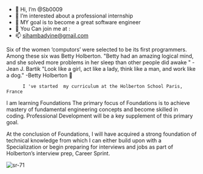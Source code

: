 
- 👋 Hi, I’m @Sb0009 
- 👀 I’m interested about a professional internship 
- 🌱 MY goal is to become a great software engineer 
- 💞️ You Can join me at :
- 📫 sihambadyine@gmail.com




Six of the women ‘computors’ were selected to be its first programmers. Among these six was Betty Holberton. "Betty had an amazing logical mind, and she solved more problems in her sleep than other people did awake " - Jean J. Bartik "Look like a girl, act like a lady, think like a man, and work like a dog." -Betty Holberton  💞️




          I 've started  my curriculum at the Holberton School Paris, France

 I am learning Foundations
The primary focus of Foundations is to achieve mastery of fundamental engineering concepts and become skilled in coding. 
Professional Development will be a key supplement of this primary goal.

At the conclusion of Foundations, I will have acquired a strong foundation of technical knowledge from which I can either build upon with a Specialization
or begin preparing for interviews and jobs as part of Holberton’s interview prep, Career Sprint.                                                                 
                                                     

![sr-71](https://user-images.githubusercontent.com/96126445/152688900-e0dd9dd4-18c5-435e-b524-15b0b28377cb.jpg)



